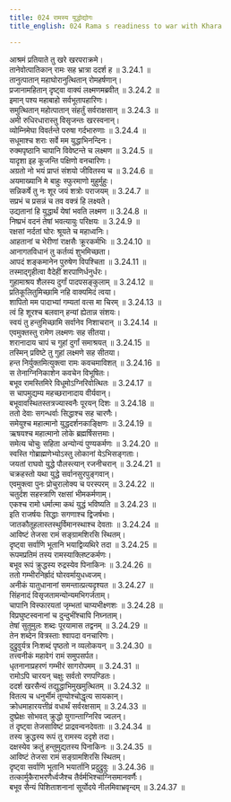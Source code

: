 ```yaml
---
title: 024 रामस्य युद्धोद्योगः
title_english: 024 Rama s readiness to war with Khara

---
```

<div class="audioEmbed"  caption="श्रीराम-हरिसीताराममूर्ति-घनपाठिभ्यां वचनम्" src="https://archive.org/download/Ramayana-recitation-Sriram-harisItArAmamUrti-Ghanapaati-v2/Kanda_3/Kanda_3_ARK-024-Ramasya_Yudhdhodhyogaha.mp3"></div>

आश्रमं प्रतियाते तु खरे खरपराक्रमे।  
तानेवोत्पातिकान् रामः सह भ्रात्रा ददर्श ह ॥ 3.24.1 ॥   
तानुत्पातान् महाघोरानुत्थितान् रोमहर्षणान्।  
प्रजानामहितान् दृष्ट्वा वाक्यं लक्ष्मणमब्रवीत् ॥ 3.24.2 ॥   
इमान् पश्य महाबाहो सर्वभूतापहारिणः।  
समुत्थितान् महोत्पातान् संहर्तुं सर्वराक्षसान् ॥ 3.24.3 ॥   
अमी रुधिरधारास्तु विसृजन्तः खरस्वनान्।  
व्योम्निमेघा विवर्तन्ते परुषा गर्दभारुणाः ॥ 3.24.4 ॥   
सधूमाश्च शराः सर्वे मम युद्धाभिनन्दिनः।  
रुक्मपृष्ठानि चापानि विवेष्टन्ते च लक्ष्मण ॥ 3.24.5 ॥   
यादृशा इह कूजन्ति पक्षिणो वनचारिणः।  
अग्रतो नो भयं प्राप्तं संशयो जीवितस्य च ॥ 3.24.6 ॥   
अयमाख्यानि मे बाहुः स्फुरमाणो मुहुर्मुहुः।  
सन्निकर्षे तु नः शूर जयं शत्रोः पराजयम् ॥ 3.24.7 ॥   
सप्रभं च प्रसन्नं च तव वक्त्रं हि लक्ष्यते।  
उद्यतानां हि युद्धार्थं येषां भवति लक्ष्मण ॥ 3.24.8 ॥   
निष्प्रभं वदनं तेषां भवत्यायुः परिक्षयः ॥ 3.24.9 ॥   
रक्षसां नर्दतां घोरः श्रूयते च महाध्वनिः।  
आहतानां च भेरीणां राक्षसैः क्रूरकर्मभिः ॥ 3.24.10 ॥   
आनागतविधानं तु कर्तव्यं शुभमिच्छता।  
आपदं शङ्कमानेन पुरुषेण विपश्चिता ॥ 3.24.11 ॥   
तस्माद्गृहीत्वा वैदेहीं शरपाणिर्धनुर्धरः।  
गुहामाश्रय शैलस्य दुर्गां पादपसङ्कुलाम् ॥ 3.24.12 ॥   
प्रतिकूलितुमिच्छामि नहि वाक्यमिदं त्वया।  
शापितो मम पादाभ्यां गम्यतां वत्स मा चिरम् ॥ 3.24.13 ॥   
त्वं हि शूरश्च बलवान् हन्यां ह्येतान्न संशयः।  
स्वयं तु हन्तुमिच्छामि सर्वानेव निशाचरान् ॥ 3.24.14 ॥   
एवमुक्तस्तु रामेण लक्ष्मणः सह सीतया।  
शरानादाय चापं च गुहां दुर्गां समाश्रयत् ॥ 3.24.15 ॥   
तस्मिन् प्रविष्टे तु गुहां लक्ष्मणे सह सीतया।  
हन्त निर्युक्तमित्युक्त्वा रामः कवचमाविशत् ॥ 3.24.16 ॥   
स तेनाग्निनिकाशेन कवचेन विभूषितः।  
बभूव रामस्तिमिरे विधूमोऽग्निरिवोत्थितः ॥ 3.24.17 ॥   
स चापमुद्यम्य महच्छरानादाय वीर्यवान्।  
बभूवावस्थितस्तत्रज्यास्वनैः पूरयन् दिशः ॥ 3.24.18 ॥   
ततो देवाः सगन्धर्वाः सिद्धाश्च सह चारणैः।  
समेयुश्च महात्मानो युद्धदर्शनकाङ्क्षिणः ॥ 3.24.19 ॥   
ऋषयश्च महात्मानो लोके ब्रह्मर्षिसत्तमाः।  
समेत्य चोचुः सहिता अन्योन्यं पुण्यकर्मणः ॥ 3.24.20 ॥   
स्वस्ति गोब्राह्मणेभ्योऽस्तु लोकानां येऽभिसङ्गताः।  
जयतां राघवो युद्धे पौलस्त्यान् रजनीचरान् ॥ 3.24.21 ॥   
चक्रहस्तो यथा युद्धे सर्वानसुरपुङ्गवान्।  
एवमुक्त्वा पुनः प्रोचुरालोक्य च परस्परम् ॥ 3.24.22 ॥   
चतुर्दश सहस्त्राणि रक्षसां भीमकर्मणाम्।  
एकश्च रामो धर्मात्मा कथं युद्धं भविष्यति ॥ 3.24.23 ॥   
इति राजर्षयः सिद्धाः सगणाश्च द्विजर्षभाः।  
जातकौतूहलास्तस्थुर्विमानस्थाश्च देवताः ॥ 3.24.24 ॥   
आविष्टं तेजसा रामं सङ्ग्रामशिरसि स्थितम्।  
दृष्ट्वा सर्वाणि भूतानि भयाद्विव्यथिरे तदा ॥ 3.24.25 ॥   
रूपमप्रतिमं तस्य रामस्याक्लिष्टकर्मणः।  
बभूव रूपं क्रुद्धस्य रुद्रस्येव पिनाकिनः ॥ 3.24.26 ॥   
ततो गम्भीरनिर्ह्रादं घोरवर्मायुधध्वजम्।  
अनीकं यातुधानानां समन्तात्प्रत्यदृश्यत ॥ 3.24.27 ॥   
सिंहनादं विसृजतामन्योन्यमभिगर्जताम्।  
चापानि विस्फारयतां जृम्भतां चाप्यभीक्ष्णशः ॥ 3.24.28 ॥   
विप्रघुष्टस्वनानां च दुन्दुभींश्चापि निघ्नताम्।  
तेषां सुतुमुलः शब्दः पूरयामास तद्वनम् ॥ 3.24.29 ॥   
तेन शब्देन वित्रस्ताः श्वापदा वनचारिणः।  
दुद्रुवुर्यत्र निःशब्दं पृष्ठतो न व्यलोकयन् ॥ 3.24.30 ॥   
तत्त्वनीकं महावेगं रामं समुपसर्पत।  
धृतनानाप्रहरणं गम्भीरं सागरोपमम् ॥ 3.24.31 ॥   
रामोऽपि चारयन् चक्षुः सर्वतो रणपण्डितः।  
ददर्श खरसैन्यं तद्युद्धाभिमुखमुत्थितम् ॥ 3.24.32 ॥   
वितत्य च धनुर्भीमं तूण्योश्चोद्धृत्य सायकान्।  
क्रोधमाहारयत्तीव्रं वधार्थं सर्वरक्षसाम् ॥ 3.24.33 ॥   
दुष्प्रेक्षः सोभवत् क्रुद्धो युगान्ताग्निरिव ज्वलन्।  
तं दृष्ट्वा तेजसाविष्टं प्राद्रवन्वनदेवताः ॥ 3.24.34 ॥   
तस्य क्रुद्धस्य रूपं तु रामस्य ददृशे तदा।  
दक्षस्येव क्रतुं हन्तुमुद्यतस्य पिनाकिनः ॥ 3.24.35 ॥   
आविष्टं तेजसा रामं सङ्ग्रामशिरसि स्थितम्।  
दृष्ट्वा सर्वाणि भूतानि भयार्तानि प्रदुद्रुवुः ॥ 3.24.36 ॥   
तत्कार्मुकैराभरणैर्ध्वजैश्च तैर्वर्मभिश्चाग्निसमानवर्णैः।  
बभूव सैन्यं पिशिताशनानां सूर्योदये नीलमिवाभ्रवृन्दम् ॥ 3.24.37 ॥   
